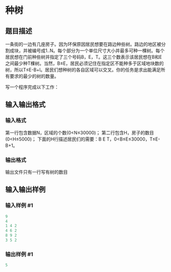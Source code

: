 # 种树

## 题目描述

一条街的一边有几座房子。因为环保原因居民想要在路边种些树。路边的地区被分割成块，并被编号成1..N。每个部分为一个单位尺寸大小并最多可种一棵树。每个居民想在门前种些树并指定了三个号码B，E，T。这三个数表示该居民想在B和E之间最少种T棵树。当然，B≤E，居民必须记住在指定区不能种多于区域地块数的树，所以T≤E-B+l。居民们想种树的各自区域可以交叉。你的任务是求出能满足所有要求的最少的树的数量。

写一个程序完成以下工作：

## 输入输出格式

### 输入格式

第一行包含数据N，区域的个数(0<N≤30000)； 第二行包含H，房子的数目(0<H≤5000)； 下面的H行描述居民们的需要：B E T，0<B≤E≤30000，T≤E-B+1。 

### 输出格式

输出文件只有一行写有树的数目

## 输入输出样例

### 输入样例 #1

```cpp
9
4
1 4 2
4 6 2
8 9 2
3 5 2
```


### 输出样例 #1

```cpp
5

```
